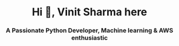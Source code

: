 <h1 align="center">Hi 👋, Vinit Sharma here</h1>
<h3 align="center">A Passionate Python Developer, Machine learning & AWS enthusiastic</h3>


<!--
**sVinit108/sVinit108** is a ✨ _special_ ✨ repository because its `README.md` (this file) appears on your GitHub profile.

Here are some ideas to get you started:

- 🔭 I’m currently working on ...
- 🌱 I’m currently learning ...
- 👯 I’m looking to collaborate on ...
- 🤔 I’m looking for help with ...
- 💬 Ask me about ...
- 📫 How to reach me: ...
- 😄 Pronouns: ...
- ⚡ Fun fact: ...
-->
